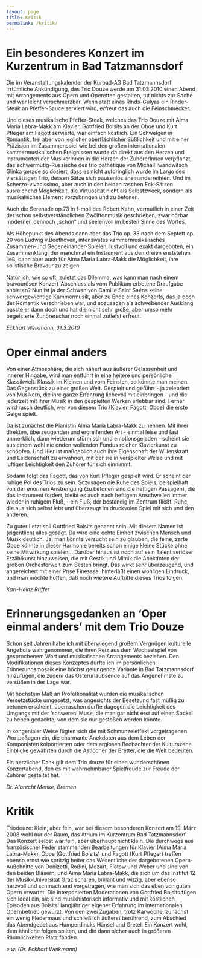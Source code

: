 ```yaml
---
layout: page
title: Kritik
permalink: /kritik/
---
```


# Ein besonderes Konzert im Kurzentrum in Bad Tatzmannsdorf

Die im Veranstaltungskalender der Kurbad-AG Bad Tatzmannsdorf irrtümliche Ankündigung, das Trio Douze werde am 31.03.2010 einen Abend mit Arrangements aus Opern und Operetten gestalten, tut nichts zur Sache und war leicht verschmerzbar. Wenn statt eines Rinds-Gulyas ein Rinder-Steak an Pfeffer-Sauce serviert wird, erfreut das auch die Feinschmecker.

Und dieses musikalische Pfeffer-Steak, welches das Trio Douze mit Aima Maria Labra-Makk am Klavier, Gottfried Boisits an der Oboe und Kurt Pfleger am Fagott servierte, war einfach köstlich. Ein Schwelgen in Romantik, frei aber von jeglicher oberflächlicher Süßlichkeit und mit einer Präzision im Zusammenspiel wie bei den großen internationalen kammermusikalischen Ereignissen wurde da direkt aus den Herzen und Instrumenten der MusikerInnen in die Herzen der ZuhörerInnen verpflanzt, das schwermütig-Russische des trio pathétique von Michail Iwanowitsch Glinka gerade so dosiert, dass es nicht aufdringlich wurde im Largo des viersätzigen Trio, dessen Sätze sich pausenlos aneinanderreihten. Und im Scherzo-vivacissimo, aber auch in den beiden raschen Eck-Sätzen ausreichend Möglichkeit, die Virtuosität nicht als Selbstzweck, sondern als musikalisches Element vorzubringen und zu betonen.

Auch die Serenade op.73 in f-moll des Robert Kahn, vermutlich in einer Zeit der schon selbstverständlichen Zwölftonmusik geschrieben, zwar hörbar moderner, dennoch „schön“ und seelenvoll im besten Sinne des Wortes.

Als Höhepunkt des Abends dann aber das Trio op. 38 nach dem Septett op. 20 von Ludwig v.Beethoven, intensivstes kammermusikalisches Zusammen-und Gegeneinander-Spielen, lustvoll und exakt dargeboten, ein Zusammenklang, der manchmal ein Instrument aus den dreien enststehen ließ, dann aber auch für Aima Maria Labra-Makk die Möglichkeit, ihre solistische Bravour zu zeigen.

Natürlich, wie so oft, zuletzt das Dilemma: was kann man nach einem bravourösen Konzert-Abschluss als vom Publikum erbetene Draufgabe anbieten? Nun ist ja der Schwan von Camille Saint Saéns keine schwergewichtige Kammermusik, aber zu Ende eines Konzerts, das ja doch der Romantik verschrieben war, und sozusagen als schwebender Ausklang passte er dann doch und hat die nicht sehr große, aber umso mehr begeisterte Zuhörerschar noch einmal zutiefst erfreut.

*Eckhart Weikmann, 31.3.2010*

# Oper einmal anders

Von einer Atmosphäre, die sich nähert aus äußerer Gelassenheit und innerer Hingabe, wird man entführt in eine heitere und persönliche Klassikwelt. Klassik im Kleinen und vom Feinsten, so könnte man meinen. Das Gegenstück zu einer großen Welt. Gespielt und geführt - ja zelebriert von Musikern, die ihre ganze Erfahrung liebevoll mit einbringen - und die jederzeit mit ihrer Musik in den gespielten Werken erlebbar sind. Ferner wird rasch deutlich, wer von diesem Trio (Klavier, Fagott, Oboe) die erste Geige spielt.

Da ist zunächst die Pianistin Aima Maria Labra-Makk zu nennen. Mit ihrer direkten, überzeugenden und ergreifenden Art - einmal leise und fast unmerklich, dann wiederum stürmisch und emotionsgeladen - scheint sie aus einem wohl nie enden wollenden Fundus reicher Klavierkunst zu schöpfen. Und Hier ist maßgeblich auch ihre Eigenschaft der Willenskraft und Leidenschaft zu erwähnen, mit der sie in verspielter Weise und mit luftiger Leichtigkeit den Zuhörer für sich einnimmt.

Sodann folgt das Fagott, das von Kurt Pfleger gespielt wird. Er scheint der ruhige Pol des Trios zu sein. Sozusagen die Ruhe des Spiels; beispielhaft von der enormen Anstrengung (zu betonen sind die heftigen Passagen), die das Instrument fordert, bleibt es auch nach heftigem Anschwellen immer wieder in ruhigem Fluß, - ein Fluß, der beständig im Zentrum fließt. Ruhe, die aus sich selbst lebt und überzeugt im druckvolen Spiel mit sich und den anderen.

Zu guter Letzt soll Gottfried Boisits genannt sein. Mit diesem Namen ist (eigentlich) alles gesagt. Da wird eine echte Einheit zwischen Mensch und Musik deutlich. Ja, man könnte versucht sein zu glauben, die feine, zarte Oboe könnte in dieser Harmonie bereits schon einige kleine Stücke ohne seine Mitwirkung spielen... Darüber hinaus ist noch auf sein Talent seriöser Erzählkunst hinzuweisen, die mit Gestik und Mimik die Anekdoten der großen Orchesterwelt zum Besten bringt. Das wirkt sehr überzeugend, und angereichert mit einer Prise Finessse, hinterläßt einen wohligen Eindruck, und man möchte hoffen, daß noch wietere Auftritte dieses Trios folgen.

*Karl-Heinz Rüffer*

# Erinnerungsgedanken an ‘Oper einmal anders’ mit dem Trio Douze

Schon seit Jahren habe ich mit überwiegend großem Vergnügen kulturelle Angebote wahrgenommen, die ihren Reiz aus dem Wechselspiel von gesprochenem Wort und musikalischen Arrangements beziehen. Den Modifikationen dieses Konzeptes durfte ich im persönlichen Erinnerungsmosaik eine höchst gelungende Variante in Bad Tatzmannsdorf hinzufügen, die zudem das Osterurlaubsende auf das Angenehmste zu versüßen in der Lage war.

Mit höchstem Maß an Profeßionalität wurden die musikalischen Versetzstücke umgesetzt, was angesichts der Besetzung fast müßig zu betonen erscheint. überraschen durfte dagegen die Leichtigkeit des Umgangs mit der ‘schweren’ Muse, die man gar nicht erst auf einen Sockel zu heben gedachte, von dem sie nur gestoßen werden könnte.

In kongenialer Weise fügten sich die mit Schmunzeleffekt vorgetragenen Wortpaßagen ein, die charmante Anekdoten aus dem Leben der Komponisten kolportierten oder dem arglosen Beobachter der Kulturszene Einblicke gewährten durch die Astlöcher der Bretter, die die Welt bedeuten.

Ein herzlicher Dank gilt dem Trio douze für einen wunderschönen Konzertabend, den es mit wahrnehmbarer Spielfreude zur Freude der Zuhörer gestaltet hat.

*Dr. Albrecht Menke, Bremen*

# Kritik

Triodouze: Klein, aber fein, war bei diesem besonderen Konzert am 19. März 2008 wohl nur der Raum, das Atrium im Kurzentrum Bad Tatzmannsdorf. Das Konzert selbst war fein, aber überhaupt nicht klein. Die durchwegs aus französischer Feder stammenden Bearbeitungen für Klavier (Aima Maria Labra-Makk), Oboe (Gottfried Boisits) und Fagott (Kurt Pfleger) treffen ebenso ernst wie spritzig heiter das Wesentliche der dargebotenen Opern-Außchnitte von Donizetti, Roßini, Mozart, Flotow und Weber und sind von den beiden Bläsern, und Aima Maria Labra-Makk, die sich um das Institut 12 der Musik-Universität Graz scharen, brillant und witzig, aber ebenso herzvoll und schmachtend vorgetragen, wie man sich das eben von guten Opern erwartet. Die interponierten Moderationen von Gottfried Boisits fügen sich ideal ein, sie sind musikhistorisch informativ und mit köstlichen Episoden aus Boisits’ langjähriger eigener Erfahrung im internationalen Opernbetrieb gewürzt. Von den zwei Zugaben, trotz Karwoche, zunächst ein wenig Fledermaus und schließlich äußerst berührend, zum Abschied das Abendgebet aus Humperdincks Hänsel und Gretel. Ein Konzert wohl, dem ähnliche folgen sollten, und die dann sicher auch in größeren Räumlichkeiten Platz fänden.

*e.w. (Dr. Eckhart Weikmann)*